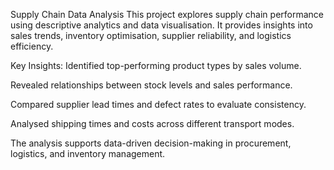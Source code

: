 Supply Chain Data Analysis
This project explores supply chain performance using descriptive analytics and data visualisation. It provides insights into sales trends, inventory optimisation, supplier reliability, and logistics efficiency.

Key Insights:
Identified top-performing product types by sales volume.

Revealed relationships between stock levels and sales performance.

Compared supplier lead times and defect rates to evaluate consistency.

Analysed shipping times and costs across different transport modes.

The analysis supports data-driven decision-making in procurement, logistics, and inventory management.

